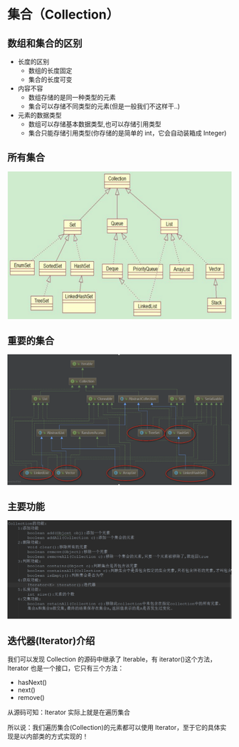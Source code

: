 # 集合（Collection）

## 数组和集合的区别

- 长度的区别
  - 数组的长度固定
  - 集合的长度可变
- 内容不容
  - 数组存储的是同一种类型的元素
  - 集合可以存储不同类型的元素(但是一般我们不这样干..)
- 元素的数据类型
  - 数组可以存储基本数据类型,也可以存储引用类型
  - 集合只能存储引用类型(你存储的是简单的 int，它会自动装箱成 Integer)

## 所有集合

![""](./pic/所有集合.png)

## 重要的集合

![""](./pic/重要的集合.png)

## 主要功能

![""](./pic/主要功能.png)

## 迭代器(Iterator)介绍

我们可以发现 Collection 的源码中继承了 Iterable，有 iterator()这个方法，Iterator 也是一个接口，它只有三个方法：

- hasNext()
- next()
- remove()

从源码可知：Iterator 实际上就是在遍历集合

所以说：我们遍历集合(Collection)的元素都可以使用 Iterator，至于它的具体实现是以内部类的方式实现的！
